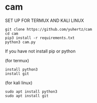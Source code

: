 # cam

SET UP FOR TERMUX AND KALI LINUX

```
git clone https://github.com/yuhertz/cam
cd cam
pip3 install -r requirements.txt
python3 cam.py 
```

If you have not install pip or python

(for termux)
```
install python3
install git
```

(for kali linux)
```
sudo apt install python3
sudo apt install git
```

